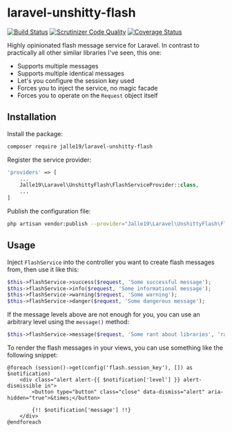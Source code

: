 # laravel-unshitty-flash

[![Build Status](https://travis-ci.org/Jalle19/laravel-unshitty-flash.svg?branch=master)](https://travis-ci.org/Jalle19/laravel-unshitty-flash) 
[![Scrutinizer Code Quality](https://scrutinizer-ci.com/g/Jalle19/laravel-unshitty-flash/badges/quality-score.png?b=master)](https://scrutinizer-ci.com/g/Jalle19/laravel-unshitty-flash/?branch=master) 
[![Coverage Status](https://coveralls.io/repos/github/Jalle19/laravel-unshitty-flash/badge.svg?branch=master)](https://coveralls.io/github/Jalle19/laravel-unshitty-flash?branch=master)

Highly opinionated flash message service for Laravel. In contrast to practically all other similar libraries I've seen, 
this one:

* Supports multiple messages
* Supports multiple identical messages
* Let's you configure the session key used
* Forces you to inject the service, no magic facade
* Forces you to operate on the `Request` object itself

## Installation

Install the package:

```bash
composer require jalle19/laravel-unshitty-flash
```

Register the service provider:

```php
'providers' => [
	...
	Jalle19\Laravel\UnshittyFlash\FlashServiceProvider::class,
	...
]
```

Publish the configuration file:

```bash
php artisan vendor:publish --provider="Jalle19\Laravel\UnshittyFlash\FlashServiceProvider"
```

## Usage

Inject `FlashService` into the controller you want to create flash messages from, then use it like this:

```php
$this->flashService->success($request, 'Some successful message');
$this->flashService->info($request, 'Some informational message');
$this->flashService->warning($request, 'Some warning');
$this->flashService->danger($request, 'Some dangerous message');
```

If the message levels above are not enough for you, you can use an arbitrary level using the `message()` method:

```php
$this->flashService->message($request, 'Some rant about libraries', 'rant);
```

To render the flash messages in your views, you can use something like the following snippet:

```blade
@foreach (session()->get(config('flash.session_key'), []) as $notification)
    <div class="alert alert-{{ $notification['level'] }} alert-dismissible in">
        <button type="button" class="close" data-dismiss="alert" aria-hidden="true">&times;</button>

        {!! $notification['message'] !!}
    </div>    
@endforeach
```
